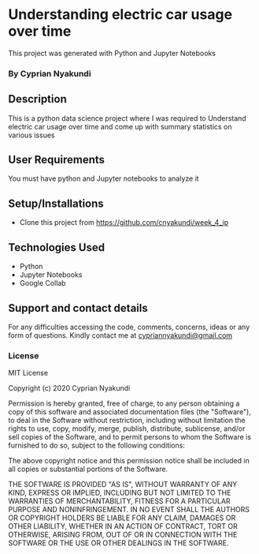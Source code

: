 #  Understanding  electric car usage over time 

This project was generated with Python and Jupyter Notebooks

### By Cyprian Nyakundi

## Description

This is a python data science project where I was required to  Understand  electric car usage over time  and come up with summary statistics on various issues

## User Requirements
You must have python and Jupyter notebooks to analyze it 

## Setup/Installations

* Clone this project from https://github.com/cnyakundi/week_4_ip


## Technologies Used 

* Python 
* Jupyter Notebooks 
* Google Collab


## Support and contact details

For any difficulties accessing the code, comments, concerns, ideas or any form of questions. Kindly contact me at cypriannyakundi@gmail.com

### License

MIT License

Copyright (c) 2020 Cyprian Nyakundi

Permission is hereby granted, free of charge, to any person obtaining a copy of this software and associated documentation files (the "Software"), to deal in the Software without restriction, including without limitation the rights to use, copy, modify, merge, publish, distribute, sublicense, and/or sell copies of the Software, and to permit persons to whom the Software is furnished to do so, subject to the following conditions:

The above copyright notice and this permission notice shall be included in all copies or substantial portions of the Software.

THE SOFTWARE IS PROVIDED "AS IS", WITHOUT WARRANTY OF ANY KIND, EXPRESS OR IMPLIED, INCLUDING BUT NOT LIMITED TO THE WARRANTIES OF MERCHANTABILITY, FITNESS FOR A PARTICULAR PURPOSE AND NONINFRINGEMENT. IN NO EVENT SHALL THE AUTHORS OR COPYRIGHT HOLDERS BE LIABLE FOR ANY CLAIM, DAMAGES OR OTHER LIABILITY, WHETHER IN AN ACTION OF CONTRACT, TORT OR OTHERWISE, ARISING FROM, OUT OF OR IN CONNECTION WITH THE SOFTWARE OR THE USE OR OTHER DEALINGS IN THE SOFTWARE.
